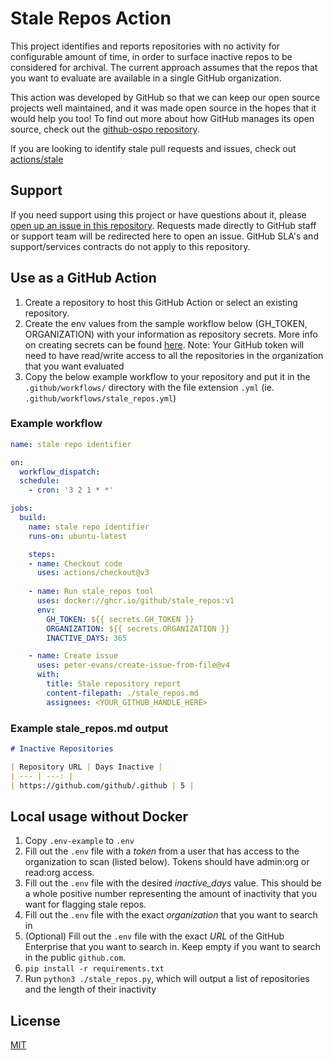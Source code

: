 # Stale Repos Action

This project identifies and reports repositories with no activity for configurable amount of time, in order to surface inactive repos to be considered for archival. The current approach assumes that the repos that you want to evaluate are available in a single GitHub organization.

This action was developed by GitHub so that we can keep our open source projects well maintained, and it was made open source in the hopes that it would help you too! To find out more about how GitHub manages its open source, check out the [github-ospo repository](https://github.com/github/github-ospo).

If you are looking to identify stale pull requests and issues, check out [actions/stale](https://github.com/actions/stale)

## Support

If you need support using this project or have questions about it, please [open up an issue in this repository](https://github.com/github/stale_repos/issues). Requests made directly to GitHub staff or support team will be redirected here to open an issue. GitHub SLA's and support/services contracts do not apply to this repository.

## Use as a GitHub Action

1. Create a repository to host this GitHub Action or select an existing repository.
1. Create the env values from the sample workflow below (GH_TOKEN, ORGANIZATION) with your information as repository secrets. More info on creating secrets can be found [here](https://docs.github.com/en/actions/security-guides/encrypted-secrets).
Note: Your GitHub token will need to have read/write access to all the repositories in the organization that you want evaluated
1. Copy the below example workflow to your repository and put it in the `.github/workflows/` directory with the file extension `.yml` (ie. `.github/workflows/stale_repos.yml`)

### Example workflow

```yaml
name: stale repo identifier

on:
  workflow_dispatch:
  schedule:
    - cron: '3 2 1 * *'

jobs:
  build:
    name: stale repo identifier
    runs-on: ubuntu-latest

    steps:
    - name: Checkout code
      uses: actions/checkout@v3
    
    - name: Run stale_repos tool
      uses: docker://ghcr.io/github/stale_repos:v1
      env:
        GH_TOKEN: ${{ secrets.GH_TOKEN }}
        ORGANIZATION: ${{ secrets.ORGANIZATION }}
        INACTIVE_DAYS: 365

    - name: Create issue
      uses: peter-evans/create-issue-from-file@v4
      with:
        title: Stale repository report
        content-filepath: ./stale_repos.md
        assignees: <YOUR_GITHUB_HANDLE_HERE>

```

### Example stale_repos.md output

```markdown
# Inactive Repositories

| Repository URL | Days Inactive |
| --- | ---: |
| https://github.com/github/.github | 5 |
```

## Local usage without Docker

1. Copy `.env-example` to `.env`
1. Fill out the `.env` file with a _token_ from a user that has access to the organization to scan (listed below). Tokens should have admin:org or read:org access.
1. Fill out the `.env` file with the desired _inactive_days_ value. This should be a whole positive number representing the amount of inactivity that you want for flagging stale repos.
1. Fill out the `.env` file with the exact _organization_ that you want to search in
1. (Optional) Fill out the `.env` file with the exact _URL_ of the GitHub Enterprise that you want to search in. Keep empty if you want to search in the  public `github.com`.
1. `pip install -r requirements.txt`
1. Run `python3 ./stale_repos.py`, which will output a list of repositories and the length of their inactivity

## License

[MIT](LICENSE)
